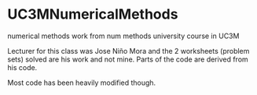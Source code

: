 # UC3MNumericalMethods
numerical methods work from num methods university course in UC3M

Lecturer for this class was Jose Niño Mora and the 2 worksheets (problem sets) solved are his work and not mine. Parts of the code are derived from his code.

Most code has been heavily modified though.
